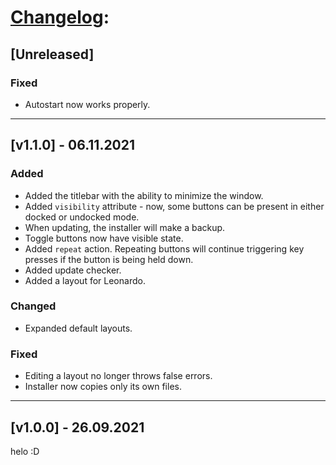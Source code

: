 # [Changelog](http://keepachangelog.com/en/1.0.0/):

## [Unreleased]

### Fixed

- Autostart now works properly.

<hr/>

## [v1.1.0] - 06.11.2021

### Added

- Added the titlebar with the ability to minimize the window.
- Added `visibility` attribute - now, some buttons can be present in either docked or undocked mode.
- When updating, the installer will make a backup.
- Toggle buttons now have visible state.
- Added `repeat` action. Repeating buttons will continue triggering key presses if the button is being held down.
- Added update checker.
- Added a layout for Leonardo.

### Changed

- Expanded default layouts.

### Fixed

- Editing a layout no longer throws false errors.
- Installer now copies only its own files.

<hr/>

## [v1.0.0] - 26.09.2021

helo :D
